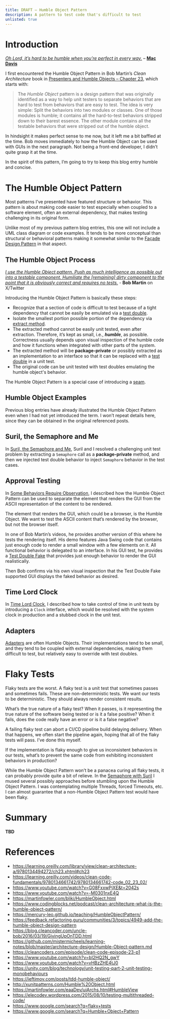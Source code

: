 ```yaml
---
title: DRAFT – Humble Object Pattern
description: A pattern to test code that's difficult to test
unlisted: true
---
```


# Introduction
[_Oh Lord, it’s hard to be humble when you’re perfect in every way._](https://www.youtube.com/watch?v=0WTrMuZOZvM) – [__Mac Davis__](https://en.wikipedia.org/wiki/Mac_Davis)

I first encountered the Humble Object Pattern in Bob Martin’s _Clean Architecture_ book in [Presenters and Humble Objects – Chapter 23](https://learning.oreilly.com/library/view/clean-architecture-a/9780134494272/ch23.xhtml#ch23), which starts with:
>The _Humble Object_ pattern is a design pattern that was originally identified as a way to help unit testers to separate behaviors that are hard to test from behaviors that are easy to test. The idea is very simple: Split the behaviors into two modules or classes. One of those modules is humble; it contains all the hard-to-test behaviors stripped down to their barest essence. The other module contains all the testable behaviors that were stripped out of the humble object.

In hindsight it makes perfect sense to me now, but it left me a bit baffled at the time. Bob moves immediately to how the Humble Object can be used with GUIs in the next paragraph. Not being a front-end developer, I didn’t quite grasp it at the time.

In the spirit of this pattern, I’m going to try to keep this blog entry humble and concise.

# The Humble Object Pattern
Most patterns I’ve presented have featured structure or behavior. This pattern is about making code easier to test especially when coupled to a software element, often an external dependency, that makes testing challenging in its original form.

Unlike most of my previous pattern blog entries, this one will not include a UML class diagram or code examples. It tends to be more conceptual than structural or behavioral patterns making it somewhat similar to the [Façade Design Pattern](https://jhumelsine.github.io/2023/10/03/facade-design-pattern.html) in that aspect.

## The Humble Object Process
[_I use the Humble Object pattern. Push as much intelligence as possible out into a testable component. Humiliate the [remaining] dirty component to the point that it is obviously correct and requires no tests._]( https://x.com/unclebobmartin/status/1122722265651720198) - __Bob Martin__ on X/Twitter

Introducing the Humble Object Pattern is basically these steps:
* Recognize that a section of code is difficult to test because of a tight dependency that cannot be easily be emulated via a [test double](https://jhumelsine.github.io/2024/07/02/test-doubles.html).
* Isolate the smallest portion possible portion of the dependency via [extract method](https://jhumelsine.github.io/2025/03/24/legacy-code.html#legacy-code-lacks-seams). 
* The extracted method cannot be easily unit tested, even after extraction. Therefore, it’s kept as small, i.e., ___humble___, as possible. Correctness usually depends upon visual inspection of the humble code and how it functions when integrated with other parts of the system.
* The extracted method will be __package-private__ or possibly extracted as an implementation to an interface so that it can be replaced with a [test double](https://jhumelsine.github.io/2024/07/02/test-doubles.html) in a unit test.
* The original code can be unit tested with test doubles emulating the humble object's behavior.

The Humble Object Pattern is a special case of introducing a [seam](https://jhumelsine.github.io/2025/03/24/legacy-code.html#seams).

## Humble Object Examples
Previous blog entries have already illustrated the Humble Object Pattern even when I had not yet introduced the term. I won’t repeat details here, since they can be obtained in the original referenced posts.

## Suril, the Semaphore and Me
In [Suril, the Semaphore and Me](https://jhumelsine.github.io/2024/07/08/suril-semaphore.html), Suril and I resolved a challenging unit test problem by extracting a `Semaphore` call as a __package-private__ method, and then we injected test double behavior to inject `Semaphore` behavior in the test cases.

## Approval Testing
In [Some Behaviors Require Observation](https://jhumelsine.github.io/2025/04/02/approval-testing.html#some-behaviors-require-observation), I described how the Humble Object Pattern can be used to separate the element that renders the GUI from the ASCII representation of the content to be rendered.

The element that renders the GUI, which could be a browser, is the Humble Object. We want to test the ASCII content that’s rendered by the browser, but not the browser itself.

In one of Bob Martin’s videos, he provides another version of this where he tests the rendering itself. His demo features Java Swing code that contains just enough code to render a small window with a few elements on it. All functional behavior is delegated to an interface. In his GUI test, he provides a [Test Double Fake](https://jhumelsine.github.io/2024/07/02/test-doubles.html#fake) that provides just enough behavior to render the GUI realistically.

Then Bob confirms via his own visual inspection that the Test Double Fake supported GUI displays the faked behavior as desired.

## Time Lord Clock
In [Time Lord Clock](https://jhumelsine.github.io/2025/04/08/time-lord.html#time-is-an-external-dependency), I described how to take control of time in unit tests by introducing a `Clock` interface, which would be resolved with the system clock in production and a stubbed clock in the unit test.

## Adapters
[Adapters](https://jhumelsine.github.io/2023/09/29/adapter-design-pattern.html) are often Humble Objects. Their implementations tend to be small, and they tend to be coupled with external dependencies, making them difficult to test, but relatively easy to override with test doubles.

# Flaky Tests
Flaky tests are the worst. A flaky test is a unit test that sometimes passes and sometimes fails. These are non-deterministic tests. We want our tests to be deterministic. They should always render consistent results.

What’s the true nature of a flaky test? When it passes, is it representing the true nature of the software being tested or is it a false positive? When it fails, does the code really have an error or is it a false negative?

A failing flaky test can abort a CI/CD pipeline build delaying delivery. When that happens, we often start the pipeline again, hoping that all of the flaky tests will pass. I’ve done this myself.

If the implementation is flaky enough to give us inconsistent behaviors in our tests, what’s to prevent the same code from exhibiting inconsistent behaviors in production?

While the Humble Object Pattern won’t be a panacea curing all flaky tests, it can probably provide quite a bit of relieve. In the [Semaphore with Suril](https://jhumelsine.github.io/2024/07/08/suril-semaphore.html#the-semaphore) I mused several possibly approaches before stumbling upon the Humble Object Pattern. I was contemplating multiple Threads, forced Timeouts, etc. I can almost guarantee that a non-Humble Object Pattern test would have been flaky.

# Summary
__TBD__

# References
* https://learning.oreilly.com/library/view/clean-architecture-a/9780134494272/ch23.xhtml#ch23
* https://learning.oreilly.com/videos/clean-code-fundamentals/9780134661742/9780134661742-code_02_23_02/
* https://www.youtube.com/watch?v=G08FxxwPjXE&t=2042s
* https://www.youtube.com/watch?v=-M0301nxE4Q
* https://martinfowler.com/bliki/HumbleObject.html
* https://www.codingblocks.net/podcast/clean-architecture-what-is-the-humble-object-pattern/
* https://mercury-leo.github.io/teaching/HumbleObjectPattern/
* https://feedback.refactoring.guru/communities/3/topics/4949-add-the-humble-object-design-pattern
* https://blog.cleancoder.com/uncle-bob/2016/03/19/GivingUpOnTDD.html
* https://github.com/mistermicheels/learning-notes/blob/master/architecture-design/Humble-Object-pattern.md
* https://cleancoders.com/episode/clean-code-episode-23-p1
* https://www.youtube.com/watch?v=bI2HQ2N_gwY
* https://www.youtube.com/watch?v=vHBzZHE4tJ0
* https://unity.com/blog/technology/unit-testing-part-2-unit-testing-monobehaviours
* https://ieftimov.com/posts/tdd-humble-object/
* http://xunitpatterns.com/Humble%20Object.html
* https://martinfowler.com/eaaDev/uiArchs.html#HumbleView
* https://elecodev.wordpress.com/2015/08/10/testing-multithreaded-code/
* https://www.google.com/search?q=flaky+tests
* https://www.google.com/search?q=Humble+Object+Pattern 
